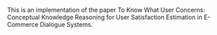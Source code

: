 This is an implementation of the paper To Know What User Concerns: Conceptual Knowledge Reasoning for User Satisfaction Estimation in E-Commerce Dialogue Systems.
